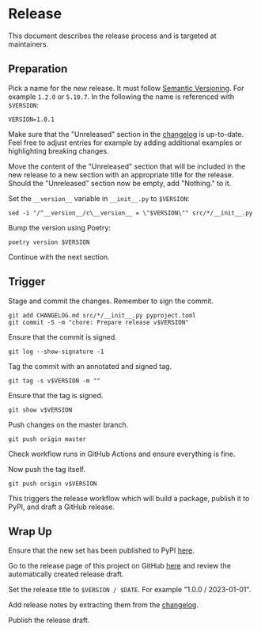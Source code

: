 # Release

This document describes the release process and is targeted at maintainers.

## Preparation

Pick a name for the new release. It must follow
[Semantic Versioning](https://semver.org). For example `1.2.0` or `5.10.7`. In
the following the name is referenced with `$VERSION`:

```shell
VERSION=1.0.1
```

Make sure that the "Unreleased" section in the [changelog](CHANGELOG.md) is
up-to-date. Feel free to adjust entries for example by adding additional
examples or highlighting breaking changes.

Move the content of the "Unreleased" section that will be included in the new
release to a new section with an appropriate title for the release. Should the
"Unreleased" section now be empty, add "Nothing." to it.

Set the `__version__` variable in `__init__.py` to `$VERSION`:

```shell
sed -i "/^__version__/c\__version__ = \"$VERSION\"" src/*/__init__.py
```

Bump the version using Poetry:

```shell
poetry version $VERSION
```

Continue with the next section.

## Trigger

Stage and commit the changes. Remember to sign the commit.

```shell
git add CHANGELOG.md src/*/__init__.py pyproject.toml
git commit -S -m "chore: Prepare release v$VERSION"
```

Ensure that the commit is signed.

```
git log --show-signature -1
```

Tag the commit with an annotated and signed tag.

```
git tag -s v$VERSION -m ""
```

Ensure that the tag is signed.

```
git show v$VERSION
```

Push changes on the master branch.

```
git push origin master
```

Check workflow runs in GitHub Actions and ensure everything is fine.

Now push the tag itself.

```
git push origin v$VERSION
```

This triggers the release workflow which will build a package, publish it to
PyPI, and draft a GitHub release.

## Wrap Up

Ensure that the new set has been published to PyPI
[here](https://pypi.org/project/testbench-sardine).

Go to the release page of this project on GitHub
[here](https://github.com/trallnag/testbench-sardine/releases) and review
the automatically created release draft.

Set the release title to `$VERSION / $DATE`. For example "1.0.0 / 2023-01-01".

Add release notes by extracting them from the [changelog](CHANGELOG.md).

Publish the release draft.
